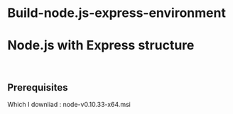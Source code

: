 # Build-node.js-express-environment
<h1>Node.js with Express structure</h1>
<BR>
<h2>Prerequisites</h2>
<p>Which I downliad : node-v0.10.33-x64.msi</p>
